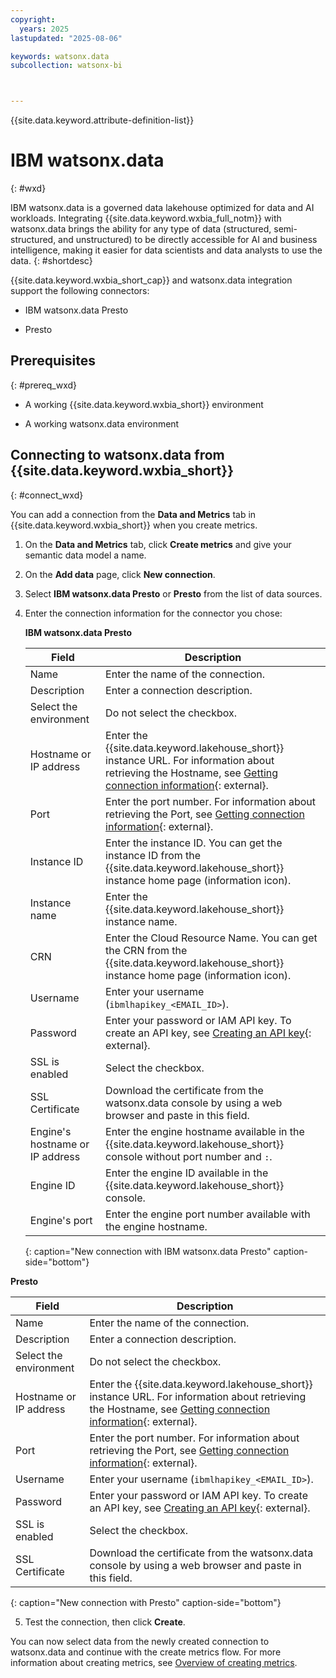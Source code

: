 ```yaml
---
copyright:
  years: 2025
lastupdated: "2025-08-06"

keywords: watsonx.data
subcollection: watsonx-bi



---
```


 {{site.data.keyword.attribute-definition-list}}


# IBM watsonx.data
{: #wxd}

IBM watsonx.data is a governed data lakehouse optimized for data and AI workloads. Integrating {{site.data.keyword.wxbia_full_notm}} with watsonx.data brings the ability for any type of data (structured, semi-structured, and unstructured) to be directly accessible for AI and business intelligence, making it easier for data scientists and data analysts to use the data. {: #shortdesc}

{{site.data.keyword.wxbia_short_cap}} and watsonx.data integration support the following connectors:

- IBM watsonx.data Presto

- Presto

## Prerequisites
{: #prereq_wxd}

- A working {{site.data.keyword.wxbia_short}} environment

- A working watsonx.data environment

## Connecting to watsonx.data from {{site.data.keyword.wxbia_short}}
{: #connect_wxd}

You can add a connection from the **Data and Metrics** tab in {{site.data.keyword.wxbia_short}} when you create metrics.

1. On the **Data and Metrics** tab, click **Create metrics** and give your semantic data model a name.

2. On the **Add data** page, click **New connection**. 

3. Select **IBM watsonx.data Presto** or **Presto** from the list of data sources. 

4. Enter the connection information for the connector you chose:

   **IBM watsonx.data Presto**


   | Field | Description |
   |-------|-------------|
   | Name | Enter the name of the connection. |
   | Description | Enter a connection description. |
   | Select the environment | Do not select the checkbox. |
   | Hostname or IP address | Enter the {{site.data.keyword.lakehouse_short}} instance URL. For information about retrieving the Hostname, see [Getting connection information](https://cloud.ibm.com/docs/watsonxdata?topic=watsonxdata-get_connection){: external}. |
   | Port | Enter the port number. For information about retrieving the Port, see [Getting connection information](https://cloud.ibm.com/docs/watsonxdata?topic=watsonxdata-get_connection){: external}. |
   | Instance ID | Enter the instance ID. You can get the instance ID from the {{site.data.keyword.lakehouse_short}} instance home page (information icon). |
   | Instance name | Enter the {{site.data.keyword.lakehouse_short}} instance name. |
   | CRN | Enter the Cloud Resource Name. You can get the CRN from the {{site.data.keyword.lakehouse_short}} instance home page (information icon). |
   | Username | Enter your username (`ibmlhapikey_<EMAIL_ID>`). |
   | Password | Enter your password or IAM API key. To create an API key, see [Creating an API key](https://cloud.ibm.com/docs/account?topic=account-userapikey&interface=ui#create_user_key){: external}. |
   | SSL is enabled | Select the checkbox. |
   | SSL Certificate | Download the certificate from the watsonx.data console by using a web browser and paste in this field. |
   | Engine's hostname or IP address | Enter the engine hostname available in the {{site.data.keyword.lakehouse_short}} console without port number and `:`. |
   | Engine ID | Enter the engine ID available in the {{site.data.keyword.lakehouse_short}} console. |
   | Engine's port | Enter the engine port number available with the engine hostname. |
   {: caption="New connection with IBM watsonx.data Presto" caption-side="bottom"}


  **Presto**

   | Field | Description |
   |-------|-------------|
   | Name | Enter the name of the connection. |
   | Description | Enter a connection description. |
   | Select the environment | Do not select the checkbox. |
   | Hostname or IP address | Enter the {{site.data.keyword.lakehouse_short}} instance URL. For information about retrieving the Hostname, see [Getting connection information](https://cloud.ibm.com/docs/watsonxdata?topic=watsonxdata-get_connection){: external}. |
   | Port | Enter the port number. For information about retrieving the Port, see [Getting connection information](https://cloud.ibm.com/docs/watsonxdata?topic=watsonxdata-get_connection){: external}. |
   | Username | Enter your username (`ibmlhapikey_<EMAIL_ID>`). |
   | Password | Enter your password or IAM API key. To create an API key, see [Creating an API key](https://cloud.ibm.com/docs/account?topic=account-userapikey&interface=ui#create_user_key){: external}. |
   | SSL is enabled | Select the checkbox. |
   | SSL Certificate | Download the certificate from the watsonx.data console by using a web browser and paste in this field. |
   {: caption="New connection with Presto" caption-side="bottom"}


5. Test the connection, then click **Create**.

You can now select data from the newly created connection to watsonx.data and continue with the create metrics flow. For more information about creating metrics, see [Overview of creating metrics](/docs/watsonx-bi?topic=watsonx-bi-overview_metrics). 
